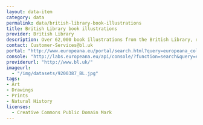 ```yaml
---
layout: data-item
category: data
permalink: data/british-library-book-illustrations
title: British Library book illustrations
provider: British Library
description: Over 62,000 book illustrations from the British Library, ranging from maps and etches to drawings and sheet music.
contact: Customer-Services@bl.uk
portal: "http://www.europeana.eu/portal/search.html?query=europeana_collectionName%3A9200387*&rows=96" 
console: "http://labs.europeana.eu/api/console/?function=search&query=europeana_collectionName%3A9200387*&rows=96"
providerurl: "http://www.bl.uk/"
imageurl: 
  - "/img/datasets/9200387_BL.jpg"
tags:
- Art
- Drawings
- Prints
- Natural History
licenses:
  - Creative Commons Public Domain Mark 
---
```

